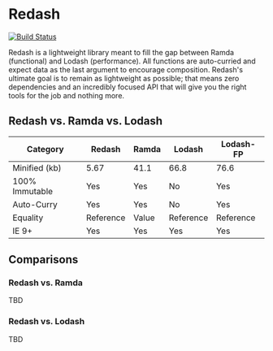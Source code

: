 Redash
======
[![Build Status](https://travis-ci.org/davezuko/redash.svg?branch=master)](https://travis-ci.org/davezuko/redash)

Redash is a lightweight library meant to fill the gap between Ramda (functional) and Lodash (performance). All functions are auto-curried and expect data as the last argument to encourage composition. Redash's ultimate goal is to remain as lightweight as possible; that means zero dependencies and an incredibly focused API that will give you the right tools for the job and nothing more.

## Redash vs. Ramda vs. Lodash

Category       | Redash    | Ramda | Lodash    | Lodash-FP
-------------- | --------- | ----- | --------- | ---------
Minified (kb)  | 5.67      | 41.1  | 66.8      | 76.6
100% Immutable | Yes       | Yes   | No        | Yes
Auto-Curry     | Yes       | Yes   | No        | Yes
Equality       | Reference | Value | Reference | Reference
IE 9+          | Yes       | Yes   | Yes       | Yes

## Comparisons

### Redash vs. Ramda

TBD

### Redash vs. Lodash

TBD
